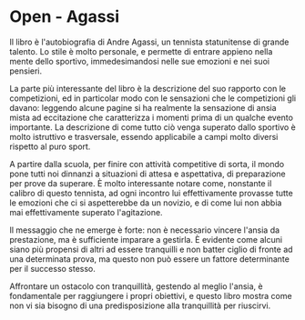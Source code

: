 # Open - Agassi

Il libro è l'autobiografia di Andre Agassi, un tennista statunitense di grande talento. Lo stile è molto personale, e permette di entrare appieno nella mente dello sportivo, immedesimandosi nelle sue emozioni e nei suoi pensieri.

La parte più interessante del libro è la descrizione del suo rapporto con le competizioni, ed in particolar modo con le sensazioni che le competizioni gli davano: leggendo alcune pagine si ha realmente la sensazione di ansia mista ad eccitazione che caratterizza i momenti prima di un qualche evento importante.
La descrizione di come tutto ciò venga superato dallo sportivo è molto istruttivo e trasversale, essendo applicabile a campi molto diversi rispetto al puro sport.

A partire dalla scuola, per finire con attività competitive di sorta, il mondo pone tutti noi dinnanzi a situazioni di attesa e aspettativa, di preparazione per prove da superare. È molto interessante notare come, nonstante il calibro di questo tennista, ad ogni incontro lui effettivamente provasse tutte le emozioni che ci si aspetterebbe da un novizio, e di come lui non abbia mai effettivamente superato l'agitazione.

Il messaggio che ne emerge è forte: non è necessario vincere l'ansia da prestazione, ma è sufficiente imparare a gestirla. È evidente come alcuni siano più propensi di altri ad essere tranquilli e non batter ciglio di fronte ad una determinata prova, ma questo non può essere un fattore determinante per il successo stesso. 

Affrontare un ostacolo con tranquillità, gestendo al meglio l'ansia, è fondamentale per raggiungere i propri obiettivi, e questo libro mostra come non vi sia bisogno di una predisposizione alla tranquillità per riuscirvi.